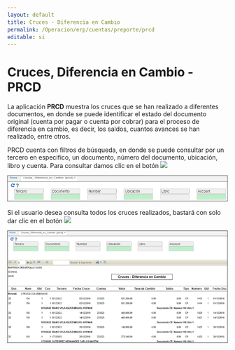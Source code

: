 ```yaml
---
layout: default
title: Cruces - Diferencia en Cambio
permalink: /Operacion/erp/cuentas/preporte/prcd
editable: si
---
```


# Cruces, Diferencia en Cambio - PRCD

La aplicación **PRCD** muestra los cruces que se han realizado a diferentes documentos, en donde se puede identificar el estado del documento original (cuenta por pagar o cuenta por cobrar) para el proceso de diferencia en cambio, es decir, los saldos, cuantos avances se han realizado, entre otros.  

PRCD cuenta con filtros de búsqueda, en donde se puede consultar por un tercero en específico, un documento, número del documento, ubicación, libro y cuenta. Para consultar damos clic en el botón ![](actualizar.png) 

![](prcd1.png)

Si el usuario desea consulta todos los cruces realizados, bastará con solo dar clic en el botón ![](actualizar.png)

![](prcd2.png)
